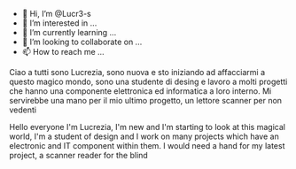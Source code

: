 - 👋 Hi, I’m @Lucr3-s
- 👀 I’m interested in ...
- 🌱 I’m currently learning ...
- 💞️ I’m looking to collaborate on ...
- 📫 How to reach me ...

<!---
Lucr3-s/Lucr3-s is a ✨ special ✨ repository because its `README.md` (this file) appears on your GitHub profile.
You can click the Preview link to take a look at your changes.
--->
Ciao a tutti sono Lucrezia, sono nuova e sto iniziando ad affacciarmi a questo magico mondo, sono una studente di desing e lavoro a molti progetti 
che hanno una componente elettronica ed informatica a loro interno.
Mi servirebbe una mano per il mio ultimo progetto, un lettore scanner per non vedenti 

Hello everyone I'm Lucrezia, I'm new and I'm starting to look at this magical world, I'm a student of design and I work on many projects 
which have an electronic and IT component within them.
I would need a hand for my latest project, a scanner reader for the blind 

